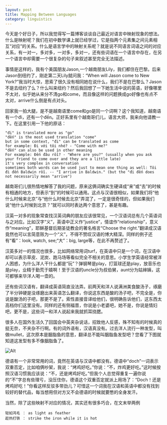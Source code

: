 ```yaml
---
layout: post
title: Mapping Between Languages
category: linguistics
---
```

今天是个好日子，所以我觉得写一篇博客谈谈自己最近对语言中映射现象的想法。什么是映射呢？我们在初中数学课上就已经学过，它是指两个元素集之间元素相互“对应”的关系。什么是语言学中的映射关系呢？就是说不同语言词语之间的对应关系，有一对一，多对多，一对多，多对一，还有些词语在一个语言中存在，在另一个语言中却需要一个很复杂的句子来叙述甚至完全无法描述。

事情是这样的，我有个美国朋友Jason,一个越南朋友Lily，我们都住在巴黎。后来Jason到纽约了，刚走第二天Lily就问我：“When will Jason come to New York?”我当时大惊，思索了很久没有相同她在说什么，我们不是在巴黎么？Jason不是去纽约了么？什么叫来纽约？然后我回想了一下她生活中说的英语，好像哪里不太对，似乎她从来分不清go和come，而且像这样的问题换成go好像也有点不太对，arrive什么倒是有点对头。

回家我一拍大腿，是不是越南语里come和go是同一个词啊？这个我知道，越南语有一个đi，还有一个đến。正好系里有个越南哥们儿，语言大师，我来向他请教一下。在这里引用一下他的原话：
	
	"đi" is translated more as "go"
	"đến" is the most used translation "come"
	but in some context, "đi" can be translated as come 
	for example: Đi với tôi nhé? - "Come with me?"
	"đến" can also be used in other meaning
	For example: Đến đâu rồi? - "Where are you?" (usually when you ask your friend to come over and they are a little late)
	it's very complex in conversation
	sometimes both words can be used just to mean one thing as well: Tôi đi đến Baldwin rồi. -- "I arrive in Baldwin." (but the "đi đến does not necessarily mean "arrive") 
	
越南哥们儿很热情地解答了我的问题，原来这俩词确实生硬译成“来”或“去”的时候有相通的地方，但表示“到”的时候可以通用。这点与汉语很相似，如果我们将“他什么时候来北京”与“他什么时候去北京”弄混了，一定是很奇怪的，但如果我们说“他什么时候到北京？”就可以同时表达两个意思了，甚是有趣。

汉英一对多的现象常查找汉英词典的朋友应该很常见，一个汉语词总有几个英语词与之对应。比如汉字“义”，英语中正义作“justice”，情谊作“relationship”，意义作“meaning”，耶稣基督后期圣徒教会的著名格言“Choose the right.”翻译成汉语竟然也可以言简意赅为一个“义”，不得不赞叹汉语的博大精深。同样的例子还有“看”：look, watch, see;“大”：big, large等，在此不再赘述了。

汉英多对一的情况也很多，比如网络常用词turf，在英语中只是一个词，在汉语中却可以表示草皮、泥炭、跑马场等看似完全不相关的意思。小学生学英语经常被洋人困惑，为什么洋人干什么都是“玩”？弹钢琴是play，打篮球还是play，放音乐也是play，业精于勤荒于嬉啊！至于汉语的uncle分为叔伯舅，aunt分为姑婶姨，这可都够来华洋人喝一壶的。

还有些词汉语有，翻译成英语简直没法弄。前两天和洋人说满洲美食酸汤子，琢磨了半分钟硬是没琢磨出来英语怎么翻译，你说这东西是酸的汤子吧，不完全是，你说是酸汤的子吧，那更不是了。索性直接音译给他们，很明确告诉他们，这东西太高档你们这里没有。同样的还有侧福晋，你说是小老婆吧，她不是，你说是情妇吧，更不是，这些词一和洋人说起来我就抓耳挠腮。

很多人在国外生活久了回国会中英夹杂说话，招致他人反感，殊不知有的时候真的挺无奈，不夹杂不行啊。有的词外语有，汉语真没有。过去洋人流行一种发型，叫做mullet，这次原本是胭脂鱼的意思，翻译总不能叫胭脂鱼发型吧？您看了下图就知道这发型有多不像胭脂鱼了。

![Alt](http://www.mullet-mania.webs.com/chink_kidnplay_mullet_combo.png)

德语有一个非常常用的词，竟然在英语与汉语中都没有。德语中“doch”一词表示双重否定，比如咱俩吵架，我说：“烤鸡好吃。”你说：“不，炸鸡更好吃。”这时候按照汉语习惯我应该说：“不，还是烤鸡好吃。”但我个人总觉得重复一遍你说的“不”字总有些理亏，没压住你，德语这个双重否定就派上用场了：“Doch！还是烤鸡好吃！”你看这样反驳多带劲儿？可惜这一个词我在汉语和英语中都没有找到较好的替代品，每当想用但对方又不会德语的时候就要憋的全身发汗。

当然，除了这些映射不对应的情况，其实还有很多巧合，在文末举两例
	
	轻如鸿毛 ： as light as feather
	趁热打铁 ： strike the iron while it is hot